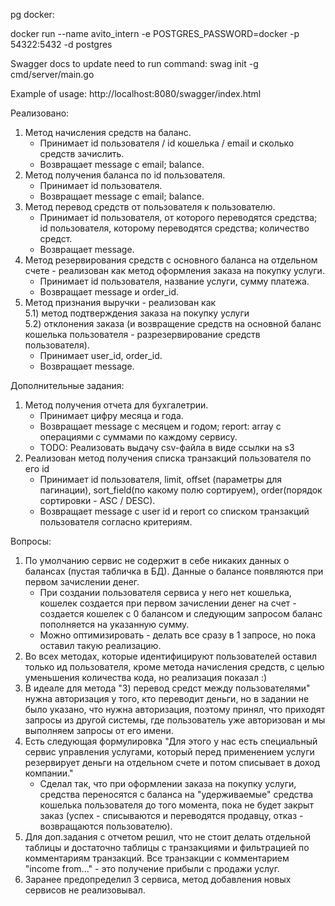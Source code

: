pg docker:

docker run --name avito_intern -e POSTGRES_PASSWORD=docker -p 54322:5432 -d postgres

Swagger docs
to update need to run command: swag init -g cmd/server/main.go

Example of usage: http://localhost:8080/swagger/index.html


Реализовано:

1) Метод начисления средств на баланс.
    - Принимает id пользователя / id кошелька / email и сколько средств зачислить.
    - Возвращает message с email; balance.
2) Метод получения баланса по id пользователя.
    - Принимает id пользователя.
    - Возвращает message с email; balance.
3) Метод перевод средств от пользователя к пользователю.
    - Принимает id пользователя, от которого переводятся средства; id пользователя, которому переводятся средства;
      количество средст.
    - Возвращает message.
4) Метод резервирования средств с основного баланса на отдельном счете - реализован как метод оформления заказа на покупку услуги.
    - Принимает id пользователя, название услуги, сумму платежа.
    - Возвращает message и order_id.
5) Метод признания выручки - реализован как <br>
5.1) метод подтверждения заказа на покупку услуги <br>
5.2) отклонения заказа (и возвращение средств на основной баланс кошелька пользователя - разрезервирование средств пользователя).
    - Принимает user_id, order_id.
    - Возвращает message.

Дополнительные задания:
1) Метод получения отчета для бухгалетрии.
    - Принимает цифру месяца и года.
    - Возвращает message с месяцем и годом; report: array с операциями с суммами по каждому сервису.
    - TODO: Реализовать выдачу csv-файла в виде ссылки на s3
2) Реализован метод получения списка транзакций пользователя по его id
   - Принимает id пользователя, limit, offset (параметры для пагинации), sort_field(по какому полю сортируем), order(порядок сортировки - ASC / DESC).
   - Возвращает message с user id и report со списком транзакций пользователя согласно критериям.

Вопросы:

1) По умолчанию сервис не содержит в себе никаких данных о балансах (пустая табличка в БД). Данные о балансе появляются
   при первом зачислении денег.
    - При создании пользователя сервиса у него нет кошелька, кошелек создается при первом зачислении денег на счет -
      создается кошелек с 0 балансом и следующим запросом баланс пополняется на указанную сумму.
    - Можно оптимизировать - делать все сразу в 1 запросе, но пока оставил такую реализацию.
2) Во всех методах, которые идентифицируют пользователей оставил только ид пользователя, кроме метода начисления
   средств, с целью уменьшения количества кода, но реализация показал :)
3) В идеале для метода "3) перевод средст между пользователями" нужна авторизация у того, кто переводит деньги, но в
   задании
   не было указано, что нужна авторизация, поэтому принял, что приходят запросы из другой системы, где пользователь уже
   авторизован и мы выполняем запросы от его имени.
4) Есть следующая формулировка "Для этого у нас есть специальный сервис управления услугами, который перед применением
   услуги резервирует деньги на отдельном счете и потом списывает в доход компании."
    - Сделал так, что при оформлении заказа на покупку услуги, средства переносятся с баланса на "удерживаемые" средства
      кошелька пользователя до того момента, пока не будет закрыт заказ (успех - списываются и переводятся продавцу, отказ -
      возвращаются пользователю).
5) Для доп.задания с отчетом решил, что не стоит делать отдельной таблицы и достаточно таблицы с транзакциями и
   фильтрацией по комментариям транзакций. Все транзакции с комментарием "income from..." - это получение прибыли с продажи услуг.
6) Заранее предопределил 3 сервиса, метод добавления новых сервисов не реализовывал.

